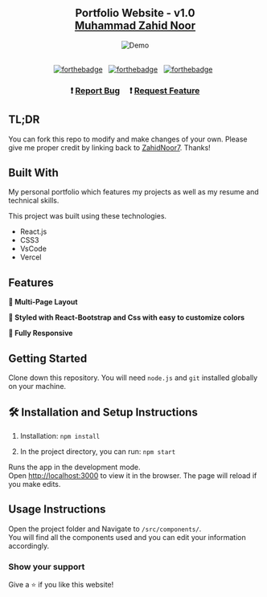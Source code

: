 <h2 align="center">
  Portfolio Website - v1.0<br/>
  <a href="http://soumya-jit.tech/" target="_blank">Muhammad Zahid Noor</a>
</h2>
<div align="center">
  <img alt="Demo" src="./Images/readme-img1.png" />
</div>

<br/>

<center>

[![forthebadge](https://forthebadge.com/images/badges/built-with-love.svg)](https://forthebadge.com) &nbsp;
[![forthebadge](https://forthebadge.com/images/badges/made-with-javascript.svg)](https://forthebadge.com) &nbsp;
[![forthebadge](https://forthebadge.com/images/badges/open-source.svg)](https://forthebadge.com) &nbsp;

</center>

<h3 align="center">
    ❗️ 
    <a href="https://github.com/ZahidNoor7/Portfolio/issues">Report Bug</a> &nbsp; &nbsp;
    ❗️
    <a href="https://github.com/ZahidNoor7/Portfolio/issues">Request Feature</a>
</h3>

## TL;DR

You can fork this repo to modify and make changes of your own. Please give me proper credit by linking back to [ZahidNoor7](https://github.com/ZahidNoor7/Portfolio). Thanks!

## Built With

My personal portfolio which features my projects as well as my resume and technical skills.<br/>

This project was built using these technologies.

- React.js
- CSS3
- VsCode
- Vercel

## Features

**📖 Multi-Page Layout**

**🎨 Styled with React-Bootstrap and Css with easy to customize colors**

**📱 Fully Responsive**

## Getting Started

Clone down this repository. You will need `node.js` and `git` installed globally on your machine.

## 🛠 Installation and Setup Instructions

1. Installation: `npm install`

2. In the project directory, you can run: `npm start`

Runs the app in the development mode.\
Open [http://localhost:3000](http://localhost:3000) to view it in the browser.
The page will reload if you make edits.

## Usage Instructions

Open the project folder and Navigate to `/src/components/`. <br/>
You will find all the components used and you can edit your information accordingly.

### Show your support

Give a ⭐ if you like this website!
